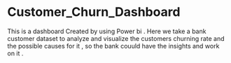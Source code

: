 # Customer_Churn_Dashboard

This is a dashboard Created by using Power bi . Here we take a bank customer dataset to analyze and visualize the customers churning rate and the possible causes for it , so the bank couuld have the insights and work on it .
